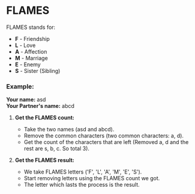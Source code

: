    # FLAMES

   FLAMES stands for:
   - **F** - Friendship
   - **L** - Love
   - **A** - Affection
   - **M** - Marriage
   - **E** - Enemy
   - **S** - Sister (Sibling)

   ### Example:
   **Your name:** asd  
   **Your Partner's name:** abcd

   1. **Get the FLAMES count:**
      - Take the two names (asd and abcd).
      - Remove the common characters (two common characters: a, d).
      - Get the count of the characters that are left (Removed a, d and the rest are s, b, c. So total 3).

   2. **Get the FLAMES result:**
      - We take FLAMES letters ('F', 'L', 'A', 'M', 'E', 'S').
      - Start removing letters using the FLAMES count we got.
      - The letter which lasts the process is the result.

